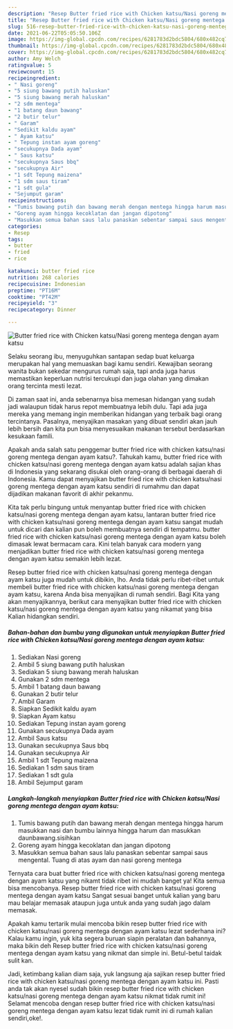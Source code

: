 ```yaml
---
description: "Resep Butter fried rice with Chicken katsu/Nasi goreng mentega dengan ayam katsu Sederhana dan Mudah Dibuat"
title: "Resep Butter fried rice with Chicken katsu/Nasi goreng mentega dengan ayam katsu Sederhana dan Mudah Dibuat"
slug: 516-resep-butter-fried-rice-with-chicken-katsu-nasi-goreng-mentega-dengan-ayam-katsu-sederhana-dan-mudah-dibuat
date: 2021-06-22T05:05:50.106Z
image: https://img-global.cpcdn.com/recipes/6281783d2bdc5804/680x482cq70/butter-fried-rice-with-chicken-katsunasi-goreng-mentega-dengan-ayam-katsu-foto-resep-utama.jpg
thumbnail: https://img-global.cpcdn.com/recipes/6281783d2bdc5804/680x482cq70/butter-fried-rice-with-chicken-katsunasi-goreng-mentega-dengan-ayam-katsu-foto-resep-utama.jpg
cover: https://img-global.cpcdn.com/recipes/6281783d2bdc5804/680x482cq70/butter-fried-rice-with-chicken-katsunasi-goreng-mentega-dengan-ayam-katsu-foto-resep-utama.jpg
author: Amy Welch
ratingvalue: 5
reviewcount: 15
recipeingredient:
- " Nasi goreng"
- "5 siung bawang putih haluskan"
- "5 siung bawang merah haluskan"
- "2 sdm mentega"
- "1 batang daun bawang"
- "2 butir telur"
- " Garam"
- "Sedikit kaldu ayam"
- " Ayam katsu"
- " Tepung instan ayam goreng"
- "secukupnya Dada ayam"
- " Saus katsu"
- "secukupnya Saus bbq"
- "secukupnya Air"
- "1 sdt Tepung maizena"
- "1 sdm saus tiram"
- "1 sdt gula"
- "Sejumput garam"
recipeinstructions:
- "Tumis bawang putih dan bawang merah dengan mentega hingga harum masukkan nasi dan bumbu lainnya hingga harum dan masukkan daunbawang.sisihkan"
- "Goreng ayam hingga kecoklatan dan jangan dipotong"
- "Masukkan semua bahan saus lalu panaskan sebentar sampai saus mengental. Tuang di atas ayam dan nasi goreng mentega"
categories:
- Resep
tags:
- butter
- fried
- rice

katakunci: butter fried rice 
nutrition: 268 calories
recipecuisine: Indonesian
preptime: "PT16M"
cooktime: "PT42M"
recipeyield: "3"
recipecategory: Dinner

---
```



![Butter fried rice with Chicken katsu/Nasi goreng mentega dengan ayam katsu](https://img-global.cpcdn.com/recipes/6281783d2bdc5804/680x482cq70/butter-fried-rice-with-chicken-katsunasi-goreng-mentega-dengan-ayam-katsu-foto-resep-utama.jpg)

Selaku seorang ibu, menyuguhkan santapan sedap buat keluarga merupakan hal yang memuaskan bagi kamu sendiri. Kewajiban seorang  wanita bukan sekedar mengurus rumah saja, tapi anda juga harus memastikan keperluan nutrisi tercukupi dan juga olahan yang dimakan orang tercinta mesti lezat.

Di zaman  saat ini, anda sebenarnya bisa memesan hidangan yang sudah jadi walaupun tidak harus repot membuatnya lebih dulu. Tapi ada juga mereka yang memang ingin memberikan hidangan yang terbaik bagi orang tercintanya. Pasalnya, menyajikan masakan yang dibuat sendiri akan jauh lebih bersih dan kita pun bisa menyesuaikan makanan tersebut berdasarkan kesukaan famili. 



Apakah anda salah satu penggemar butter fried rice with chicken katsu/nasi goreng mentega dengan ayam katsu?. Tahukah kamu, butter fried rice with chicken katsu/nasi goreng mentega dengan ayam katsu adalah sajian khas di Indonesia yang sekarang disukai oleh orang-orang di berbagai daerah di Indonesia. Kamu dapat menyajikan butter fried rice with chicken katsu/nasi goreng mentega dengan ayam katsu sendiri di rumahmu dan dapat dijadikan makanan favorit di akhir pekanmu.

Kita tak perlu bingung untuk menyantap butter fried rice with chicken katsu/nasi goreng mentega dengan ayam katsu, lantaran butter fried rice with chicken katsu/nasi goreng mentega dengan ayam katsu sangat mudah untuk dicari dan kalian pun boleh membuatnya sendiri di tempatmu. butter fried rice with chicken katsu/nasi goreng mentega dengan ayam katsu boleh dimasak lewat bermacam cara. Kini telah banyak cara modern yang menjadikan butter fried rice with chicken katsu/nasi goreng mentega dengan ayam katsu semakin lebih lezat.

Resep butter fried rice with chicken katsu/nasi goreng mentega dengan ayam katsu juga mudah untuk dibikin, lho. Anda tidak perlu ribet-ribet untuk membeli butter fried rice with chicken katsu/nasi goreng mentega dengan ayam katsu, karena Anda bisa menyajikan di rumah sendiri. Bagi Kita yang akan menyajikannya, berikut cara menyajikan butter fried rice with chicken katsu/nasi goreng mentega dengan ayam katsu yang nikamat yang bisa Kalian hidangkan sendiri.

<!--inarticleads1-->

##### Bahan-bahan dan bumbu yang digunakan untuk menyiapkan Butter fried rice with Chicken katsu/Nasi goreng mentega dengan ayam katsu:

1. Sediakan  Nasi goreng
1. Ambil 5 siung bawang putih haluskan
1. Sediakan 5 siung bawang merah haluskan
1. Gunakan 2 sdm mentega
1. Ambil 1 batang daun bawang
1. Gunakan 2 butir telur
1. Ambil  Garam
1. Siapkan Sedikit kaldu ayam
1. Siapkan  Ayam katsu
1. Sediakan  Tepung instan ayam goreng
1. Gunakan secukupnya Dada ayam
1. Ambil  Saus katsu
1. Gunakan secukupnya Saus bbq
1. Gunakan secukupnya Air
1. Ambil 1 sdt Tepung maizena
1. Sediakan 1 sdm saus tiram
1. Sediakan 1 sdt gula
1. Ambil Sejumput garam




<!--inarticleads2-->

##### Langkah-langkah menyiapkan Butter fried rice with Chicken katsu/Nasi goreng mentega dengan ayam katsu:

1. Tumis bawang putih dan bawang merah dengan mentega hingga harum masukkan nasi dan bumbu lainnya hingga harum dan masukkan daunbawang.sisihkan
1. Goreng ayam hingga kecoklatan dan jangan dipotong
1. Masukkan semua bahan saus lalu panaskan sebentar sampai saus mengental. Tuang di atas ayam dan nasi goreng mentega




Ternyata cara buat butter fried rice with chicken katsu/nasi goreng mentega dengan ayam katsu yang nikamt tidak ribet ini mudah banget ya! Kita semua bisa mencobanya. Resep butter fried rice with chicken katsu/nasi goreng mentega dengan ayam katsu Sangat sesuai banget untuk kalian yang baru mau belajar memasak ataupun juga untuk anda yang sudah jago dalam memasak.

Apakah kamu tertarik mulai mencoba bikin resep butter fried rice with chicken katsu/nasi goreng mentega dengan ayam katsu lezat sederhana ini? Kalau kamu ingin, yuk kita segera buruan siapin peralatan dan bahannya, maka bikin deh Resep butter fried rice with chicken katsu/nasi goreng mentega dengan ayam katsu yang nikmat dan simple ini. Betul-betul taidak sulit kan. 

Jadi, ketimbang kalian diam saja, yuk langsung aja sajikan resep butter fried rice with chicken katsu/nasi goreng mentega dengan ayam katsu ini. Pasti anda tak akan nyesel sudah bikin resep butter fried rice with chicken katsu/nasi goreng mentega dengan ayam katsu nikmat tidak rumit ini! Selamat mencoba dengan resep butter fried rice with chicken katsu/nasi goreng mentega dengan ayam katsu lezat tidak rumit ini di rumah kalian sendiri,oke!.


